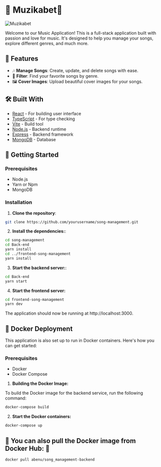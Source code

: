 # 🎵 Muzikabet🎵
![Muzikabet](https://res.cloudinary.com/dptx5wjus/image/upload/v1710231447/post-images/muzika_lpfq5n.png)

Welcome to our Music Application! This is a full-stack application built with passion and love for music. It's designed to help you manage your songs, explore different genres, and much more.

## 🚀 Features

- 🎶 **Manage Songs**: Create, update, and delete songs with ease.
- 🎯 **Filter**: Find your favorite songs by genre.
- 🖼️ **Cover Images**: Upload beautiful cover images for your songs.

## 🛠️ Built With

- [React](https://reactjs.org/) - For building user interface
- [TypeScript](https://www.typescriptlang.org/) - For type checking
- [Vite](https://vitejs.dev/) - Build tool
- [Node.js](https://nodejs.org/) - Backend runtime
- [Express](https://expressjs.com/) - Backend framework
- [MongoDB](https://www.mongodb.com/) - Database

## 🚀 Getting Started

### Prerequisites

- Node.js
- Yarn or Npm
- MongoDB

### Installation

1. **Clone the repository**:

```sh
git clone https://github.com/yourusername/song-management.git

```

2.  **Install the dependencies:**:

```sh
cd song-management
cd Back-end
yarn install
cd ../frontend-song-management
yarn install
```

3. **Start the backend server:**:

```sh
cd Back-end
yarn start
```

4. **Start the frontend server:**

```sh
cd frontend-song-management
yarn dev
```

The application should now be running at http://localhost:3000.

## 🐳 Docker Deployment

This application is also set up to run in Docker containers. Here's how you can get started:

### Prerequisites

- Docker
- Docker Compose

1.  **Building the Docker Image:**

To build the Docker image for the backend service, run the following command:

```sh
docker-compose build
```

2. **Start the Docker containers:**

```sh
docker-compose up
```

## 🐳 You can also pull the Docker image from Docker Hub: 🐳

```sh
docker pull abenu/song_management-backend
```

